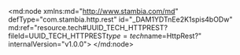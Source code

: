 <?xml version="1.0" encoding="UTF-8"?>
<md:node xmlns:md="http://www.stambia.com/md" defType="com.stambia.http.rest" id="_DAM1YDTnEe2K1spis4bODw" md:ref="resource.tech#UUID_TECH_HTTPREST?fileId=UUID_TECH_HTTPREST$type=tech$name=HttpRest?" internalVersion="v1.0.0">
  <attribute defType="com.stambia.http.rest.module" id="_DAskoDTnEe2K1spis4bODw" value="HttpRest"/>
  <node defType="com.stambia.http.rest.path" id="_1X0MwjTpEe2K1spis4bODw" name="/getJsonCustomerDetails">
    <attribute defType="com.stambia.http.rest.path.path" id="_1X0MwzTpEe2K1spis4bODw" value="/getJsonCustomerDetails"/>
    <node defType="com.stambia.http.rest.operation" id="_1X0MxDTpEe2K1spis4bODw" name="GET">
      <attribute defType="com.stambia.http.rest.operation.method" id="_1X0MxTTpEe2K1spis4bODw" value="GET"/>
      <attribute defType="com.stambia.http.rest.operation.operationId" id="_1X0MxjTpEe2K1spis4bODw" value="getJsonCustomerDetails"/>
      <node defType="com.stambia.http.rest.parameters" id="_1X0MxzTpEe2K1spis4bODw">
        <node defType="com.stambia.http.rest.parameter" id="_1X0MyDTpEe2K1spis4bODw" name="cus_id">
          <attribute defType="com.stambia.http.rest.parameter.method" id="_1X0MyTTpEe2K1spis4bODw" value="cus_id"/>
          <attribute defType="com.stambia.http.rest.parameter.location" id="_1X0MyjTpEe2K1spis4bODw" value="query"/>
          <attribute defType="com.stambia.http.rest.parameter.required" id="_1X0MyzTpEe2K1spis4bODw" value="false"/>
        </node>
      </node>
      <node defType="com.stambia.http.rest.responses" id="_1X0MzDTpEe2K1spis4bODw">
        <node defType="com.stambia.http.rest.response" id="_1X0MzTTpEe2K1spis4bODw" name="200">
          <attribute defType="com.stambia.http.rest.response.code" id="_1X0MzjTpEe2K1spis4bODw" value="200"/>
          <attribute defType="com.stambia.http.rest.response.description" id="_1X0MzzTpEe2K1spis4bODw" value="200 response"/>
          <node defType="com.stambia.http.rest.content" id="_1X0M0DTpEe2K1spis4bODw" name="application/json">
            <attribute defType="com.stambia.http.rest.content.mediaType" id="_1X0M0TTpEe2K1spis4bODw" value="JSON"/>
            <attribute defType="com.stambia.http.rest.content.contentType" id="_1X0M0jTpEe2K1spis4bODw" value="application/json"/>
            <node defType="com.stambia.json.rootObject" id="_1X0M0zTpEe2K1spis4bODw" name="CustomerDetails">
              <node defType="com.stambia.json.array" id="_1X0M1DTpEe2K1spis4bODw" name="customer_list">
                <node defType="com.stambia.json.object" id="_1X0M1TTpEe2K1spis4bODw">
                  <node defType="com.stambia.json.value" id="_1X0M1jTpEe2K1spis4bODw" name="firstName">
                    <attribute defType="com.stambia.json.value.type" id="_1X0M1zTpEe2K1spis4bODw" value="string"/>
                  </node>
                  <node defType="com.stambia.json.value" id="_1X0M2DTpEe2K1spis4bODw" name="lastName">
                    <attribute defType="com.stambia.json.value.type" id="_1X0M2TTpEe2K1spis4bODw" value="string"/>
                  </node>
                  <node defType="com.stambia.json.array" id="_1X0M2jTpEe2K1spis4bODw" name="address">
                    <node defType="com.stambia.json.object" id="_1X0M2zTpEe2K1spis4bODw">
                      <node defType="com.stambia.json.value" id="_1X0M3DTpEe2K1spis4bODw" name="streetAddress">
                        <attribute defType="com.stambia.json.value.type" id="_1X0M3TTpEe2K1spis4bODw" value="string"/>
                      </node>
                      <node defType="com.stambia.json.value" id="_1X0M3jTpEe2K1spis4bODw" name="city">
                        <attribute defType="com.stambia.json.value.type" id="_1X0M3zTpEe2K1spis4bODw" value="string"/>
                      </node>
                      <node defType="com.stambia.json.value" id="_1X0M4DTpEe2K1spis4bODw" name="state">
                        <attribute defType="com.stambia.json.value.type" id="_1X0M4TTpEe2K1spis4bODw" value="string"/>
                      </node>
                      <node defType="com.stambia.json.value" id="_1X0M4jTpEe2K1spis4bODw" name="postalCode">
                        <attribute defType="com.stambia.json.value.type" id="_1X0M4zTpEe2K1spis4bODw" value="string"/>
                      </node>
                    </node>
                  </node>
                  <node defType="com.stambia.json.array" id="_1X0z0DTpEe2K1spis4bODw" name="phoneNumber">
                    <node defType="com.stambia.json.object" id="_1X0z0TTpEe2K1spis4bODw">
                      <node defType="com.stambia.json.value" id="_1X0z0jTpEe2K1spis4bODw" name="type">
                        <attribute defType="com.stambia.json.value.type" id="_1X0z0zTpEe2K1spis4bODw" value="string"/>
                      </node>
                      <node defType="com.stambia.json.value" id="_1X0z1DTpEe2K1spis4bODw" name="number">
                        <attribute defType="com.stambia.json.value.type" id="_1X0z1TTpEe2K1spis4bODw" value="string"/>
                      </node>
                    </node>
                  </node>
                </node>
              </node>
            </node>
          </node>
        </node>
      </node>
    </node>
  </node>
</md:node>